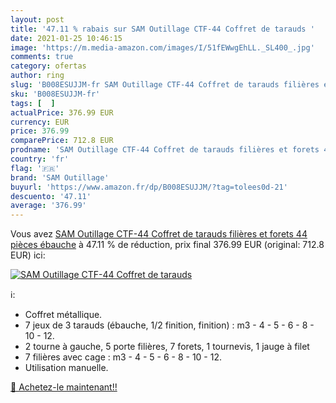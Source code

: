 ```yaml
---
layout: post
title: '47.11 % rabais sur SAM Outillage CTF-44 Coffret de tarauds '
date: 2021-01-25 10:46:15
image: 'https://m.media-amazon.com/images/I/51fEWwgEhLL._SL400_.jpg'
comments: true
category: ofertas
author: ring
slug: 'B008ESUJJM-fr SAM Outillage CTF-44 Coffret de tarauds filières et forets...'
sku: 'B008ESUJJM-fr'
tags: [  ]
actualPrice: 376.99 EUR
currency: EUR
price: 376.99
comparePrice: 712.8 EUR
prodname: 'SAM Outillage CTF-44 Coffret de tarauds filières et forets 44 pièces ébauche'
country: 'fr'
flag: '🇫🇷'
brand: 'SAM Outillage'
buyurl: 'https://www.amazon.fr/dp/B008ESUJJM/?tag=tolees0d-21'
descuento: '47.11'
average: '376.99'
---
```


Vous avez [SAM Outillage CTF-44 Coffret de tarauds filières et forets 44 pièces ébauche](https://www.amazon.fr/dp/B008ESUJJM/?tag=tolees0d-21)  à  47.11 % de réduction, prix final  376.99 EUR (original: 712.8 EUR) ici:

[![SAM Outillage CTF-44 Coffret de tarauds ](https://m.media-amazon.com/images/I/51fEWwgEhLL._SL400_.jpg)](https://www.amazon.fr/dp/B008ESUJJM/?tag=tolees0d-21)

ℹ️:

- Coffret métallique.
- 7 jeux de 3 tarauds (ébauche, 1/2 finition, finition) : m3 - 4 - 5 - 6 - 8 - 10 - 12.
- 2 tourne à gauche, 5 porte filières, 7 forets, 1 tournevis, 1 jauge à filet
- 7 filières avec cage : m3 - 4 - 5 - 6 - 8 - 10 - 12.
- Utilisation manuelle.

[🛒 Achetez-le maintenant!!](https://www.amazon.fr/dp/B008ESUJJM/?tag=tolees0d-21)
